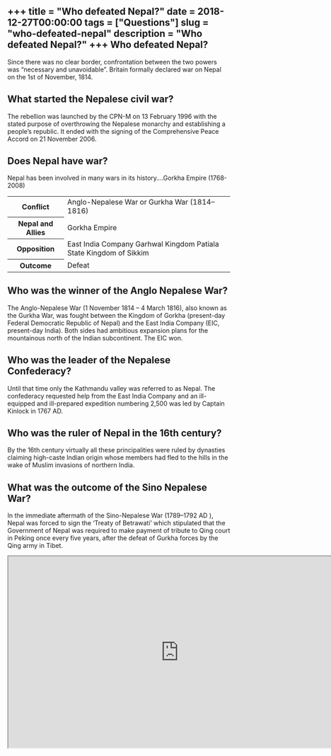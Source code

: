 +++
title = "Who defeated Nepal?"
date = 2018-12-27T00:00:00
tags = ["Questions"]
slug = "who-defeated-nepal"
description = "Who defeated Nepal?"
+++
Who defeated Nepal?
-------------------

Since there was no clear border, confrontation between the two powers was “necessary and unavoidable”. Britain formally declared war on Nepal on the 1st of November, 1814.

What started the Nepalese civil war?
------------------------------------

The rebellion was launched by the CPN-M on 13 February 1996 with the stated purpose of overthrowing the Nepalese monarchy and establishing a people’s republic. It ended with the signing of the Comprehensive Peace Accord on 21 November 2006.

Does Nepal have war?
--------------------

Nepal has been involved in many wars in its history….Gorkha Empire (1768-2008)

<table><tr><th>Conflict</th><td>Anglo-Nepalese War or Gurkha War (1814–1816)</td></tr><tr><th>Nepal and Allies</th><td>Gorkha Empire</td></tr><tr><th>Opposition</th><td>East India Company Garhwal Kingdom Patiala State Kingdom of Sikkim</td></tr><tr><th>Outcome</th><td>Defeat</td></tr></table>

Who was the winner of the Anglo Nepalese War?
---------------------------------------------

The Anglo-Nepalese War (1 November 1814 – 4 March 1816), also known as the Gurkha War, was fought between the Kingdom of Gorkha (present-day Federal Democratic Republic of Nepal) and the East India Company (EIC, present-day India). Both sides had ambitious expansion plans for the mountainous north of the Indian subcontinent. The EIC won.

Who was the leader of the Nepalese Confederacy?
-----------------------------------------------

Until that time only the Kathmandu valley was referred to as Nepal. The confederacy requested help from the East India Company and an ill-equipped and ill-prepared expedition numbering 2,500 was led by Captain Kinlock in 1767 AD.

Who was the ruler of Nepal in the 16th century?
-----------------------------------------------

By the 16th century virtually all these principalities were ruled by dynasties claiming high-caste Indian origin whose members had fled to the hills in the wake of Muslim invasions of northern India.

What was the outcome of the Sino Nepalese War?
----------------------------------------------

In the immediate aftermath of the Sino-Nepalese War (1789–1792 AD ), Nepal was forced to sign the ‘Treaty of Betrawati’ which stipulated that the Government of Nepal was required to make payment of tribute to Qing court in Peking once every five years, after the defeat of Gurkha forces by the Qing army in Tibet.

<iframe allow="accelerometer; autoplay; clipboard-write; encrypted-media; gyroscope; picture-in-picture" allowfullscreen="" class="__youtube_prefs__  epyt-is-override  no-lazyload" data-no-lazy="1" data-origheight="433" data-origwidth="770" data-skipgform_ajax_framebjll="" height="433" id="_ytid_71038" loading="lazy" src="https://www.youtube.com/embed/U4I7E0-c1wc?enablejsapi=1&autoplay=0&cc_load_policy=0&cc_lang_pref=&iv_load_policy=1&loop=0&modestbranding=0&rel=1&fs=1&playsinline=0&autohide=2&theme=dark&color=red&controls=1&" title="YouTube player" width="770"></iframe>